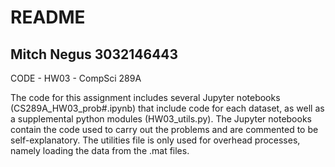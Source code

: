 README
==============================================================================================
Mitch Negus
3032146443
---------------------------------------------------------------------------------------------------------------------------------------------------------------------
CODE - HW03 - CompSci 289A

The code for this assignment includes several Jupyter notebooks (CS289A_HW03_prob#.ipynb) that include code for each dataset, as well as a supplemental python modules (HW03_utils.py). The Jupyter notebooks contain the code used to carry out the problems and are commented to be self-explanatory. The utilities file is only used for overhead processes, namely loading the data from the .mat files.

